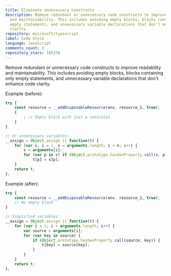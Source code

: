 ```yaml
---
title: Eliminate unnecessary constructs
description: Remove redundant or unnecessary code constructs to improve readability
  and maintainability. This includes avoiding empty blocks, blocks containing only
  empty statements, and unnecessary variable declarations that don't enhance code
  clarity.
repository: microsoft/typescript
label: Code Style
language: Javascript
comments_count: 3
repository_stars: 105378
---
```


Remove redundant or unnecessary code constructs to improve readability and maintainability. This includes avoiding empty blocks, blocks containing only empty statements, and unnecessary variable declarations that don't enhance code clarity.

Example (before):
```javascript
try {
    const resource = __addDisposableResource(env, resource_1, true);
    {
        ; // Empty block with just a semicolon
    }
}

// Or unnecessary variables:
__assign = Object.assign || function(t) {
    for (var s, i = 1, n = arguments.length; i < n; i++) {
        s = arguments[i];
        for (var p in s) if (Object.prototype.hasOwnProperty.call(s, p))
            t[p] = s[p];
    }
    return t;
};
```

Example (after):
```javascript
try {
    const resource = __addDisposableResource(env, resource_1, true);
    // No empty block
}

// Simplified variables:
__assign = Object.assign || function(t) {
    for (var i = 1; i < arguments.length; i++) {
        var source = arguments[i];
        for (var key in source) {
            if (Object.prototype.hasOwnProperty.call(source, key)) {
                t[key] = source[key];
            }
        }
    }
    return t;
};
```